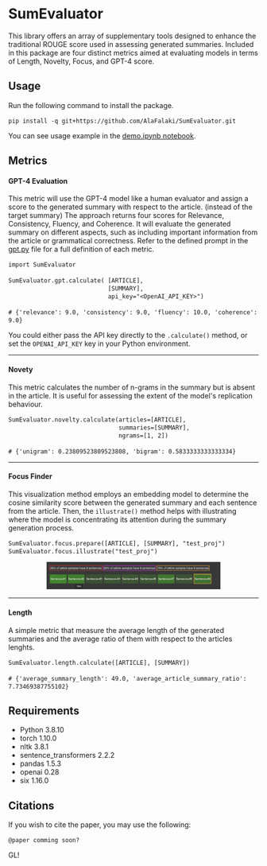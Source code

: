 
SumEvaluator
===

This library offers an array of supplementary tools designed to enhance the traditional ROUGE score used in assessing generated summaries. Included in this package are four distinct metrics aimed at evaluating models in terms of Length, Novelty, Focus, and GPT-4 score.

## Usage

Run the following command to install the package.

```
pip install -q git+https://github.com/AlaFalaki/SumEvaluator.git
```

You can see usage example in the [demo.ipynb notebook](https://colab.research.google.com/github/AlaFalaki/SumEvaluator/blob/main/demo.ipynb).

## Metrics


#### GPT-4 Evaluation
This metric will use the GPT-4 model like a human evaluator and assign a score to the generated summary with respect to the article. (instead of the target summary) The approach returns four scores for Relevance, Consistency, Fluency, and Coherence. It will evaluate the generated summary on different aspects, such as including important information from the article or grammatical correctness. Refer to the defined prompt in the [gpt.py](https://github.com/AlaFalaki/SumEvaluator/blob/main/SumEvaluator/gpt.py#L8) file for a full definition of each metric.

```
import SumEvaluator

SumEvaluator.gpt.calculate( [ARTICLE],
                            [SUMMARY],
                            api_key="<OpenAI_API_KEY>")

# {'relevance': 9.0, 'consistency': 9.0, 'fluency': 10.0, 'coherence': 9.0}
```

You could either pass the API key directly to the `.calculate()` method, or set the `OPENAI_API_KEY` key in your Python environment.

___

#### Novety
This metric calculates the number of n-grams in the summary but is absent in the article. It is useful for assessing the extent of the model's replication behaviour.

```
SumEvaluator.novelty.calculate(articles=[ARTICLE],
                               summaries=[SUMMARY],
                               ngrams=[1, 2])

# {'unigram': 0.23809523809523808, 'bigram': 0.5833333333333334}
```

___

#### Focus Finder
This visualization method employs an embedding model to determine the cosine similarity score between the generated summary and each sentence from the article. Then, the `illustrate()` method helps with illustrating where the model is concentrating its attention during the summary generation process.

```
SumEvaluator.focus.prepare([ARTICLE], [SUMMARY], "test_proj")
SumEvaluator.focus.illustrate("test_proj")
```

<p align="center">
<img width="350" src="https://raw.githubusercontent.com/AlaFalaki/SumEvaluator/main/images/focus_finder.png" />
</p>

___

#### Length
A simple metric that measure the average length of the generated summaries and the average ratio of them with respect to the articles lenghts.


```
SumEvaluator.length.calculate([ARTICLE], [SUMMARY])

# {'average_summary_length': 49.0, 'average_article_summary_ratio': 7.73469387755102}
```
## Requirements

* Python 3.8.10
* torch 1.10.0
* nltk 3.8.1
* sentence_transformers 2.2.2
* pandas 1.5.3
* openai 0.28
* six 1.16.0

## Citations
If you wish to cite the paper, you may use the following:
```
@paper comming soon?
```

GL!
